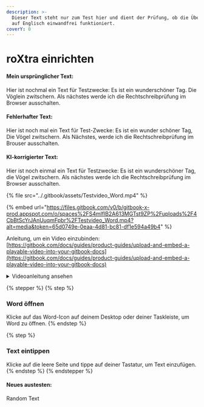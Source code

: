```yaml
---
description: >-
  Dieser Text steht nur zum Test hier und dient der Prüfung, ob die Übersetzung
  auf Englisch einwandfrei funktioniert.
coverY: 0
---
```


# roXtra einrichten

#### Mein ursprünglicher Text:

Hier ist nochmal ein Text für Testzwecke: Es ist ein wunderschöner Tag. Die Vöglein zwitschern. Als nächstes werde ich die Rechtschreibprüfung im Browser ausschalten.

#### Fehlerhafter Text:

Hier ist noch mal ein Text für Test-Zwecke: Es ist ein wunder schöner Tag, Die Vögel zwitschern. Als Nächstes, werde ich die Rechtschreibprüfung im Brouser ausschalten.

#### KI-korrigierter Text:

Hier ist noch einmal ein Text für Testzwecke: Es ist ein wunderschöner Tag, die Vögel zwitschern. Als nächstes werde ich die Rechtschreibprüfung im Browser ausschalten.

{% file src="../.gitbook/assets/Testvideo_Word.mp4" %}

{% embed url="https://files.gitbook.com/v0/b/gitbook-x-prod.appspot.com/o/spaces%2FS4mIflB2A613MGTst9ZP%2Fuploads%2F4CbBtScYrJAnUuqmFpbr%2FTestvideo_Word.mp4?alt=media&token=65d0749e-0eaa-4d81-bc81-df1e594a49b4" %}

Anleitung, um ein Video einzubinden: [https://gitbook.com/docs/guides/product-guides/upload-and-embed-a-playable-video-into-your-gitbook-docs](https://gitbook.com/docs/guides/product-guides/upload-and-embed-a-playable-video-into-your-gitbook-docs)

<details>

<summary>Videoanleitung ansehen</summary>

[https://files.gitbook.com/v0/b/gitbook-x-prod.appspot.com/o/spaces%2FS4mIflB2A613MGTst9ZP%2Fuploads%2F4CbBtScYrJAnUuqmFpbr%2FTestvideo\_Word.mp4?alt=media\&token=65d0749e-0eaa-4d81-bc81-df1e594a49b4](https://files.gitbook.com/v0/b/gitbook-x-prod.appspot.com/o/spaces%2FS4mIflB2A613MGTst9ZP%2Fuploads%2F4CbBtScYrJAnUuqmFpbr%2FTestvideo_Word.mp4?alt=media\&token=65d0749e-0eaa-4d81-bc81-df1e594a49b4)

Leider wird dieser Link nicht automatisch in ein Video verwandelt. Vermutlich ergibt es mehr Sinn, die Videoanleitung am Seitenanfang einzubinden und eine Schritt-für-Schritt Anleitung darunter aufzuführen.



</details>

{% stepper %}
{% step %}
### Word öffnen

Klicke auf das Word-Icon auf deinem Desktop oder deiner Taskleiste, um Word zu öffnen.
{% endstep %}

{% step %}
### Text eintippen

Klicke auf die leere Seite und tippe auf deiner Tastatur, um Text einzufügen.
{% endstep %}
{% endstepper %}

#### Neues austesten:

Random Text
